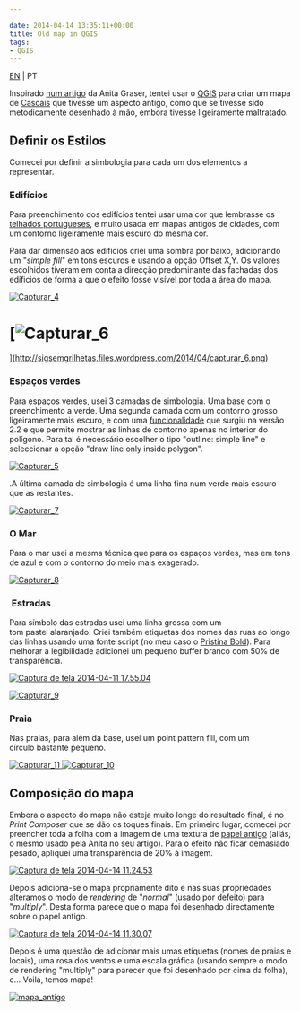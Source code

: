 ```yaml
---

date: 2014-04-14 13:35:11+00:00
title: Old map in QGIS
tags:
- QGIS
---
```


[EN](https://gisunchained.wordpress.com/2014/04/14/mapa-envelhecido-aged-map/) | PT




Inspirado [num artigo](http://anitagraser.com/2013/07/29/vintage-map-design-using-qgis/) da Anita Graser, tentei usar o [QGIS](http://www.qgis.org/pt_PT/site/) para criar um mapa de [Cascais](http://www.openstreetmap.org/#map=16/38.6967/-9.4156) que tivesse um aspecto antigo, como que se tivesse sido metodicamente desenhado à mão, embora tivesse ligeiramente maltratado.





## Definir os Estilos




Comecei por definir a simbologia para cada um dos elementos a representar.





### **Edifícios**




Para preenchimento dos edifícios tentei usar uma cor que lembrasse os [telhados portugueses](http://olhares.sapo.pt/client/files/foto/big/517/5174082.jpg), e muito usada em mapas antigos de cidades, com um contorno ligeiramente mais escuro do mesma cor.




Para dar dimensão aos edifícios criei uma sombra por baixo, adicionando um "_simple fill_" em tons escuros e usando a opção Offset X,Y. Os valores escolhidos tiveram em conta a direcção predominante das fachadas dos edíficios de forma a que o efeito fosse visível por toda a área do mapa.


[![Capturar_4](http://sigsemgrilhetas.files.wordpress.com/2014/04/capturar_4.png)
](http://sigsemgrilhetas.files.wordpress.com/2014/04/capturar_4.png)


# [![Capturar_6](http://sigsemgrilhetas.files.wordpress.com/2014/04/capturar_6.png)
](http://sigsemgrilhetas.files.wordpress.com/2014/04/capturar_6.png)




### Espaços verdes




Para espaços verdes, usei 3 camadas de simbologia. Uma base com o preenchimento a verde. Uma segunda camada com um contorno grosso ligeiramente mais escuro, e com uma [funcionalidade](http://changelog.linfiniti.com/qgis/version/21/#115) que surgiu na versão 2.2 e que permite mostrar as linhas de contorno apenas no interior do polígono. Para tal é necessário escolher o tipo "outline: simple line" e seleccionar a opção "draw line only inside polygon".




[![Capturar_5](http://sigsemgrilhetas.files.wordpress.com/2014/04/capturar_5.png)
](http://sigsemgrilhetas.files.wordpress.com/2014/04/capturar_5.png)




.A última camada de simbologia é uma linha fina num verde mais escuro que as restantes.




[![Capturar_7](http://sigsemgrilhetas.files.wordpress.com/2014/04/capturar_7.png)
](http://sigsemgrilhetas.files.wordpress.com/2014/04/capturar_7.png)





### O Mar




Para o mar usei a mesma técnica que para os espaços verdes, mas em tons de azul e com o contorno do meio mais exagerado.




[![Capturar_8](http://sigsemgrilhetas.files.wordpress.com/2014/04/capturar_8.png)
](http://sigsemgrilhetas.files.wordpress.com/2014/04/capturar_8.png)





###  Estradas




Para símbolo das estradas usei uma linha grossa com um tom pastel alaranjado. Criei também etiquetas dos nomes das ruas ao longo das linhas usando uma fonte script (no meu caso o [Pristina Bold](http://ufonts.com/fonts/pristina.html)). Para melhorar a legibilidade adicionei um pequeno buffer branco com 50% de transparência.




[![Captura de tela 2014-04-11 17.55.04](http://sigsemgrilhetas.files.wordpress.com/2014/04/captura-de-tela-2014-04-11-17-55-04.png)
](http://sigsemgrilhetas.files.wordpress.com/2014/04/captura-de-tela-2014-04-11-17-55-04.png)




[![Capturar_9](http://sigsemgrilhetas.files.wordpress.com/2014/04/capturar_9.png)
](http://sigsemgrilhetas.files.wordpress.com/2014/04/capturar_9.png)





### Praia




Nas praias, para além da base, usei um point pattern fill, com um círculo bastante pequeno.




[![Capturar_11](http://sigsemgrilhetas.files.wordpress.com/2014/04/capturar_11.png)
](http://sigsemgrilhetas.files.wordpress.com/2014/04/capturar_11.png)[![Capturar_10](http://sigsemgrilhetas.files.wordpress.com/2014/04/capturar_10.png)
](http://sigsemgrilhetas.files.wordpress.com/2014/04/capturar_10.png)





## Composição do mapa




Embora o aspecto do mapa não esteja muito longe do resultado final, é no _Print Composer_ que se dão os toques finais. Em primeiro lugar, comecei por preencher toda a folha com a imagem de uma textura de [papel antigo](http://lostandtaken.com/gallery/antique7.html) (aliás, o mesmo usado pela Anita no seu artigo). Para o efeito não ficar demasiado pesado, apliquei uma transparência de 20% à imagem.




[![Captura de tela 2014-04-14 11.24.53](http://sigsemgrilhetas.files.wordpress.com/2014/04/captura-de-tela-2014-04-14-11-24-53.png)
](http://sigsemgrilhetas.files.wordpress.com/2014/04/captura-de-tela-2014-04-14-11-24-53.png)




Depois adiciona-se o mapa propriamente dito e nas suas propriedades alteramos o modo de _rendering_ de "_normal_" (usado por defeito) para "_multiply_". Desta forma parece que o mapa foi desenhado directamente sobre o papel antigo.




[![Captura de tela 2014-04-14 11.30.07](http://sigsemgrilhetas.files.wordpress.com/2014/04/captura-de-tela-2014-04-14-11-30-07.png)
](http://sigsemgrilhetas.files.wordpress.com/2014/04/captura-de-tela-2014-04-14-11-30-07.png)




Depois é uma questão de adicionar mais umas etiquetas (nomes de praias e locais), uma rosa dos ventos e uma escala gráfica (usando sempre o modo de rendering "multiply" para parecer que foi desenhado por cima da folha), e... Voilá, temos mapa!




[![mapa_antigo](http://sigsemgrilhetas.files.wordpress.com/2014/04/mapa_antigo.jpg?w=584)
](http://sigsemgrilhetas.files.wordpress.com/2014/04/mapa_antigo.jpg)



